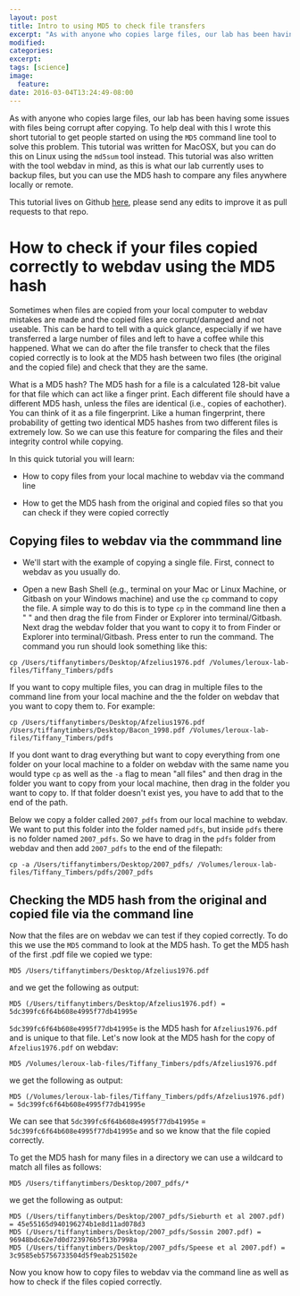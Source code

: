 ```yaml
---
layout: post
title: Intro to using MD5 to check file transfers
excerpt: "As with anyone who copies large files, our lab has been having some issues with files being corrupt after copying."
modified: 
categories: 
excerpt:
tags: [science]
image:
  feature:
date: 2016-03-04T13:24:49-08:00
---
```


As with anyone who copies large files, our lab has been having some issues with files 
being corrupt after copying. To help deal with this I wrote this short tutorial to get 
people started on using the `MD5` command line tool to solve this problem. This tutorial
was written for MacOSX, but you can do this on Linux using the `md5sum` tool instead. This
tutorial was also written with the tool webdav in mind, as this is what our lab currently
uses to backup files, but you can use the MD5 hash to compare any files anywhere locally 
or remote.

This tutorial lives on Github [here](https://github.com/ttimbers/MD5_check_with_webdav), 
please send any edits to improve it as pull requests to that repo. 

# How to check if your files copied correctly to webdav using the MD5 hash

Sometimes when files are copied from your local computer to webdav mistakes are made and 
the copied files are corrupt/damaged and not useable. This can be hard to tell with a 
quick glance, especially if we have transferred a large number of files and left to have a 
coffee while this happened. What we can do after the file transfer to check that the files
copied correctly is to look at the MD5 hash between two files (the original and the copied
file) and check that they are the same. 

What is a MD5 hash? The MD5 hash for a file is a calculated 128-bit value for that file
which can act like a finger print. Each different file should have a different MD5 hash, 
unless the files are identical (i.e., copies of eachother). You can think of it as a file
fingerprint. Like a human fingerprint, there probability of getting two identical MD5 
hashes from two different files is extremely low. So we can use this feature for comparing 
the files and their integrity control while copying.

In this quick tutorial you will learn:

* How to copy files from your local machine to webdav via the command line

* How to get the MD5 hash from the original and copied files so that you can check if they were copied correctly

## Copying files to webdav via the commmand line

* We'll start with the example of copying a single file. First, connect to webdav as you 
usually do.

* Open a new Bash Shell (e.g., terminal on your Mac or Linux Machine, or Gitbash on your 
Windows machine) and use the `cp` command to copy the file. A simple way to do this is to
type `cp` in the command line then a " " and then drag the file from Finder or Explorer 
into terminal/Gitbash. Next drag the webdav folder that you want to copy it to from 
Finder or Explorer into terminal/Gitbash. Press enter to run the command. The command you
run should look something like this:

~~~
cp /Users/tiffanytimbers/Desktop/Afzelius1976.pdf /Volumes/leroux-lab-files/Tiffany_Timbers/pdfs
~~~

If you want to copy multiple files, you can drag in multiple files to the command line 
from your local machine and the the folder on webdav that you want to copy them to. For
example:

~~~
cp /Users/tiffanytimbers/Desktop/Afzelius1976.pdf /Users/tiffanytimbers/Desktop/Bacon_1998.pdf /Volumes/leroux-lab-files/Tiffany_Timbers/pdfs
~~~

If you dont want to drag everything but want to copy everything from one folder on your 
local machine to a folder on webdav with the same name you would type `cp` as well as the 
`-a` flag to mean "all files" and then drag in the folder you want to copy from your local
machine, then drag in the folder you want to copy to. If that folder doesn't exist yes, 
you have to add that to the end of the path. 

Below we copy a folder called `2007_pdfs` from our local machine to webdav. We want to put 
this folder into the folder named `pdfs`, but inside `pdfs` there is no folder named 
`2007_pdfs`. So we have to drag in the `pdfs` folder from webdav and then add `2007_pdfs`
to the end of the filepath:

~~~
cp -a /Users/tiffanytimbers/Desktop/2007_pdfs/ /Volumes/leroux-lab-files/Tiffany_Timbers/pdfs/2007_pdfs
~~~

## Checking the MD5 hash from the original and copied file via the command line

Now that the files are on webdav we can test if they copied correctly. To do this we use 
the `MD5` command to look at the MD5 hash. To get the MD5 hash of the first .pdf file we 
copied we type:

~~~
MD5 /Users/tiffanytimbers/Desktop/Afzelius1976.pdf
~~~ 

and we get the following as output:

~~~
MD5 (/Users/tiffanytimbers/Desktop/Afzelius1976.pdf) = 5dc399fc6f64b608e4995f77db41995e
~~~

`5dc399fc6f64b608e4995f77db41995e` is the MD5 hash for `Afzelius1976.pdf` and is unique to
that file. Let's now look at the MD5 hash for the copy of `Afzelius1976.pdf` on webdav:

~~~
MD5 /Volumes/leroux-lab-files/Tiffany_Timbers/pdfs/Afzelius1976.pdf
~~~

we get the following as output:

~~~
MD5 (/Volumes/leroux-lab-files/Tiffany_Timbers/pdfs/Afzelius1976.pdf) = 5dc399fc6f64b608e4995f77db41995e
~~~

We can see that `5dc399fc6f64b608e4995f77db41995e` = `5dc399fc6f64b608e4995f77db41995e` 
and so we know that the file copied correctly.

To get the MD5 hash for many files in a directory we can use a wildcard to match all files
as follows:

~~~
MD5 /Users/tiffanytimbers/Desktop/2007_pdfs/*
~~~

we get the following as output:

~~~
MD5 (/Users/tiffanytimbers/Desktop/2007_pdfs/Sieburth et al 2007.pdf) = 45e55165d940196274b1e8d11ad078d3
MD5 (/Users/tiffanytimbers/Desktop/2007_pdfs/Sossin 2007.pdf) = 96948bdc62e7d0d723976b5f13b7998a
MD5 (/Users/tiffanytimbers/Desktop/2007_pdfs/Speese et al 2007.pdf) = 3c9585eb5756733504d5f9eab251502e
~~~

Now you know how to copy files to webdav via the command line as well as how to check if 
the files copied correctly. 